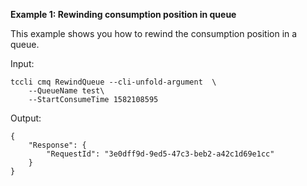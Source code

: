 **Example 1: Rewinding consumption position in queue**

This example shows you how to rewind the consumption position in a queue.

Input: 

```
tccli cmq RewindQueue --cli-unfold-argument  \
    --QueueName test\
    --StartConsumeTime 1582108595
```

Output: 
```
{
    "Response": {
        "RequestId": "3e0dff9d-9ed5-47c3-beb2-a42c1d69e1cc"
    }
}
```

